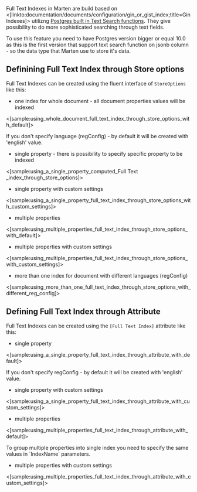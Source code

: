 <!--title:Full Text Indexes-->

Full Text Indexes in Marten are build based on <[linkto:documentation/documents/configuration/gin_or_gist_index;title=Gin Indexes]> utilizng [Postgres built in Text Search functions](https://www.postgresql.org/docs/10/textsearch-controls.html). They give possibility to do more sophisticated searching through text fields.

<div class="alert alert-warning">
To use this feature you need to have Postgres version bigger or equal 10.0 as this is the first version that support text search function on jsonb column - so the data type that Marten use to store it's data.
</div>

## Definining Full Text Index through Store options

Full Text Indexes can be created using the fluent interface of `StoreOptions` like this: 


* one index for whole document - all document properties values will be indexed

<[sample:using_whole_document_full_text_index_through_store_options_with_default]>

<div class="alert alert-info">
If you don't specify language (regConfig) - by default it will be created with 'english' value.
</div>

* single property - there is possibility to specify specific property to be indexed

<[sample:using_a_single_property_computed_Full Text _index_through_store_options]>

* single property with custom settings

<[sample:using_a_single_property_full_text_index_through_store_options_with_custom_settings]>

* multiple properties

<[sample:using_multiple_properties_full_text_index_through_store_options_with_default]>

* multiple properties with custom settings

<[sample:using_multiple_properties_full_text_index_through_store_options_with_custom_settings]>

* more than one index for document with different languages (regConfig)

<[sample:using_more_than_one_full_text_index_through_store_options_with_different_reg_config]>

## Defining Full Text  Index through Attribute

Full Text  Indexes can be created using the `[Full Text Index]` attribute like this: 

* single property

<[sample:using_a_single_property_full_text_index_through_attribute_with_default]>

<div class="alert alert-info">
If you don't specify regConfig - by default it will be created with 'english' value.
</div>

* single property with custom settings

<[sample:using_a_single_property_full_text_index_through_attribute_with_custom_settings]>

* multiple properties

<[sample:using_multiple_properties_full_text_index_through_attribute_with_default]>

<div class="alert alert-info">
To group multiple properties into single index you need to specify the same values in `IndexName` parameters.
</div>

* multiple properties with custom settings

<[sample:using_multiple_properties_full_text_index_through_attribute_with_custom_settings]>
